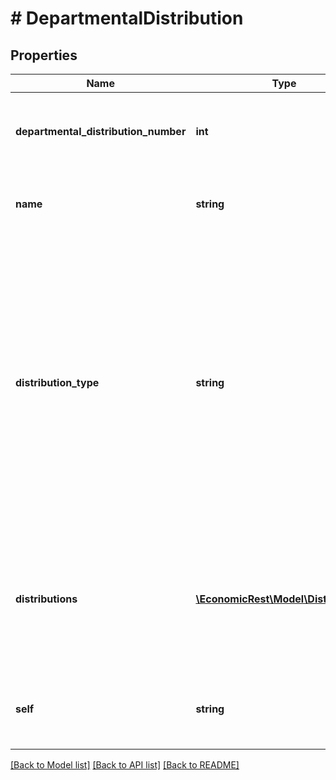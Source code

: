 # # DepartmentalDistribution

## Properties

Name | Type | Description | Notes
------------ | ------------- | ------------- | -------------
**departmental_distribution_number** | **int** | A unique numeric identifier for the departmental distribution. | [optional]
**name** | **string** | A descriptive name of the specific departmental distribution. | [optional]
**distribution_type** | **string** | This property indicates whether the distribution is system generated from a department or if it is one created by a user. In order to make it easy to distribute everything to one department, the system generates a distribution for each department. | [optional]
**distributions** | [**\EconomicRest\Model\Distribution[]**](Distribution.md) | A list of departments and their share of the distribution in percentage. The percentages always add up to 100%. | [optional]
**self** | **string** | The unique self reference of the departmental distribution. | [optional]

[[Back to Model list]](../../README.md#models) [[Back to API list]](../../README.md#endpoints) [[Back to README]](../../README.md)
